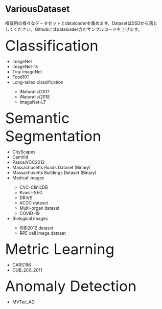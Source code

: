 # VariousDataset
検証用の様々なデータセットとdataloaderを集めます。DatasetはSSDから落としてください。Githubにはdataloader含むサンプルコードを上げます。
<p>
<font size="20">Classification</font>
<ul>
  <li>ImageNet</li>
  <li>ImageNet-1k</li>
  <li>Tiny ImageNet</li>
  <li>Food101</li>
  <li>Long-tailed classification</li>
  <ul>
  <li>iNaturalist2017</li>
  <li>iNaturalist2018</li>
  <li>ImageNet-LT</li>
</ul>
</ul>

<font size="20">Semantic Segmentation</font>
<ul>
  <li>CityScapes</li>
  <li>CamVid</li>
  <li>PascalVOC2012</li>
  <li>Massachusetts Roads Dataset (Binary)</li>
  <li>Massachusetts Buildings Dataset (Binary)</li>
  <li>Medical images</li>
      <ul>
          <li>CVC-ClinicDB</li>
          <li>Kvasir-SEG</li>
          <li>DRIVE</li>
          <li>ACDC dataset</li>
          <li>Multi-organ dataset</li>
          <li>COVID-19</li>
      </ul>
  <li>Biological images</li>
    <ul>
      <li>ISBI2012 dataset</li>
      <li>RPE cell image dataset</li>
    </ul>
</ul>

<font size="20">Metric Learning</font>
<ul>
  <li>CARS196</li>
  <li>CUB_200_2011</li>
</ul>

<font size="20">Anomaly Detection</font>
<ul>
  <li>MVTec_AD</li>
</ul>
</p>
